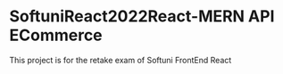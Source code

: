 # SoftuniReact2022React-MERN API ECommerce
 This project is for the retake exam of Softuni FrontEnd React
